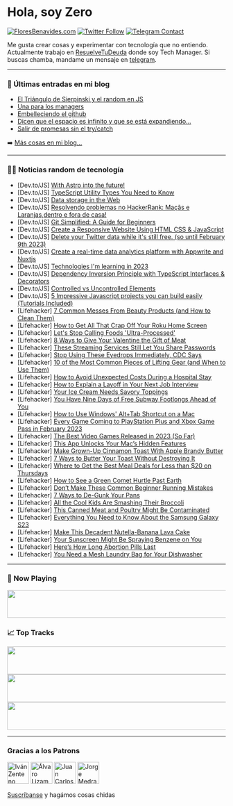# Hola, soy Zero

[![FloresBenavides.com](https://img.shields.io/website?down_message=oops&label=MiBlog&style=for-the-badge&up_message=online&url=https%3A%2F%2Ffloresbenavides.com)](https://floresbenavides.com) [![Twitter Follow](https://img.shields.io/twitter/follow/ZeroDragon?color=%231DA1F2&label=Follow&logo=twitter&logoColor=ffffff&style=for-the-badge)](https://twitter.com/zerodragon) [![Telegram Contact](https://img.shields.io/badge/escr%C3%ADbeme-ZeroDragon-%2326A5E4?style=for-the-badge&logo=telegram)](https://t.me/zerodragon)

Me gusta crear cosas y experimentar con tecnología que no entiendo.
Actualmente trabajo en [ResuelveTuDeuda](http://github.com/resuelve) donde soy Tech Manager.
Si buscas chamba, mandame un mensaje en [telegram](https://t.me/zerodragon).

---

### 📕 Últimas entradas en mi blog
<!-- BLOG-POST-LIST:START -->
- [El Triángulo de Sierpinski y el random en JS](https://floresbenavides.com/el-triangulo-de-sierpinski-y-el-random-en-js/)
- [Una para los managers](https://floresbenavides.com/una-para-los-managers/)
- [Embelleciendo el github](https://floresbenavides.com/embelleciendo-el-github/)
- [Dicen que el espacio es infinito y que se está expandiendo…](https://floresbenavides.com/dicen-que-el-espacio-es-infinito-y-que-se-esta-expandiendo/)
- [Salir de promesas sin el try/catch](https://floresbenavides.com/salir-de-promesas-sin-el-try-catch/)
<!-- BLOG-POST-LIST:END -->

➡️ [Más cosas en mi blog...](https://floresbenavides.com)

---

### 👨‍💻 Noticias random de tecnología
<!-- TECH-POSTS:START -->
- [Dev.to/JS] [With Astro into the future!](https://dev.to/airborne04/with-astro-into-the-future-3e20)
- [Dev.to/JS] [TypeScript Utility Types You Need to Know](https://dev.to/builderio/typescript-utility-types-you-need-to-know-14b7)
- [Dev.to/JS] [Data storage in the Web](https://dev.to/oluwatrillions/data-storage-in-the-web-4dd1)
- [Dev.to/JS] [Resolvendo problemas no HackerRank: Maçãs e Laranjas,dentro e fora de casa!](https://dev.to/altencirsilvajr/resolvendo-problemas-no-hackerrank-macas-e-laranjasdentro-e-fora-de-casa-4ha0)
- [Dev.to/JS] [Git Simplified: A Guide for Beginners](https://dev.to/rahul3002/git-simplified-a-guide-for-beginners-40id)
- [Dev.to/JS] [Create a Responsive Website Using HTML CSS &amp; JavaScript](https://dev.to/onlineittutstutorials/create-a-responsive-website-using-html-css-javascript-4l5n)
- [Dev.to/JS] [Delete your Twitter data while it&#39;s still free. &lpar;so until February 9th 2023&rpar;](https://dev.to/alhern/delete-your-twitter-data-while-its-still-free-so-until-february-9th-2023-38mb)
- [Dev.to/JS] [Create a real-time data analytics platform with Appwrite and Nuxtjs](https://dev.to/hackmamba/create-a-real-time-data-analytics-platform-with-appwrite-and-nuxtjs-5f84)
- [Dev.to/JS] [Technologies I&#39;m learning in 2023](https://dev.to/ibrahimraimi/technologies-im-learning-in-2023-4l52)
- [Dev.to/JS] [Dependency Inversion Principle with TypeScript Interfaces &amp; Decorators](https://dev.to/mbarzeev/dependency-inversion-principle-with-typescript-interfaces-decorators-2fd6)
- [Dev.to/JS] [Controlled vs Uncontrolled Elements](https://dev.to/helderberto/controlled-vs-uncontrolled-elements-5513)
- [Dev.to/JS] [5 Impressive Javascript projects you can build easily &lpar;Tutorials Included&rpar;](https://dev.to/acode123/5-impressive-javascript-projects-you-can-build-easily-tutorials-included-4dcn)
- [Lifehacker] [7 Common Messes From Beauty Products &lpar;and How to Clean Them&rpar;](https://lifehacker.com/7-common-messes-from-beauty-products-and-how-to-clean-1850067292)
- [Lifehacker] [How to Get All That Crap Off Your Roku Home Screen](https://lifehacker.com/how-to-get-all-that-shit-off-your-roku-home-screen-1850067237)
- [Lifehacker] [Let&#39;s Stop Calling Foods &#39;Ultra-Processed&#39;](https://lifehacker.com/lets-stop-calling-foods-ultra-processed-1850067013)
- [Lifehacker] [8 Ways to Give Your Valentine the Gift of Meat](https://lifehacker.com/8-ways-to-give-your-valentine-the-gift-of-meat-1850066252)
- [Lifehacker] [These Streaming Services Still Let You Share Passwords](https://lifehacker.com/these-streaming-services-still-let-you-share-passwords-1850065273)
- [Lifehacker] [Stop Using These Eyedrops Immediately, CDC Says](https://lifehacker.com/stop-using-these-eyedrops-immediately-cdc-says-1850066025)
- [Lifehacker] [10 of the Most Common Pieces of Lifting Gear &lpar;and When to Use Them&rpar;](https://lifehacker.com/10-of-the-most-common-pieces-of-lifting-gear-and-when-1850065827)
- [Lifehacker] [How to Avoid Unexpected Costs During a Hospital Stay](https://lifehacker.com/how-to-avoid-unexpected-costs-during-a-hospital-stay-1850065392)
- [Lifehacker] [How to Explain a Layoff in Your Next Job Interview](https://lifehacker.com/how-to-explain-a-layoff-in-your-next-job-interview-1850065646)
- [Lifehacker] [Your Ice Cream Needs Savory Toppings](https://lifehacker.com/your-ice-cream-needs-savory-toppings-1850065423)
- [Lifehacker] [You Have Nine Days of Free Subway Footlongs Ahead of You](https://lifehacker.com/you-have-nine-days-of-free-subway-footlongs-ahead-of-yo-1850065117)
- [Lifehacker] [How to Use Windows&#39; Alt+Tab Shortcut on a Mac](https://lifehacker.com/how-to-use-windows-alt-tab-shortcut-on-a-mac-1850063574)
- [Lifehacker] [Every Game Coming to PlayStation Plus and Xbox Game Pass in February 2023](https://lifehacker.com/every-game-coming-to-playstation-plus-and-xbox-game-pas-1850062646)
- [Lifehacker] [The Best Video Games Released in 2023 &lpar;So Far&rpar;](https://lifehacker.com/the-best-video-games-released-in-2023-so-far-1850062253)
- [Lifehacker] [This App Unlocks Your Mac’s Hidden Features](https://lifehacker.com/this-app-unlocks-your-mac-s-hidden-features-1850063799)
- [Lifehacker] [Make Grown-Up Cinnamon Toast With Apple Brandy Butter](https://lifehacker.com/make-fucked-up-cinnamon-toast-with-apple-brandy-butter-1850062095)
- [Lifehacker] [7 Ways to Butter Your Toast Without Destroying It](https://lifehacker.com/7-ways-to-butter-your-toast-without-destroying-it-1850061944)
- [Lifehacker] [Where to Get the Best Meal Deals for Less than $20 on Thursdays](https://lifehacker.com/where-to-get-the-best-meal-deals-for-less-than-20-on-t-1850037620)
- [Lifehacker] [How to See a Green Comet Hurtle Past Earth](https://lifehacker.com/how-to-see-a-green-comet-hurtle-past-earth-1850061836)
- [Lifehacker] [Don’t Make These Common Beginner Running Mistakes](https://lifehacker.com/don-t-make-these-common-beginner-running-mistakes-1850061544)
- [Lifehacker] [7 Ways to De-Gunk Your Pans](https://lifehacker.com/7-ways-to-de-gunk-your-pans-1850061415)
- [Lifehacker] [All the Cool Kids Are Smashing Their Broccoli](https://lifehacker.com/all-the-cool-kids-are-smashing-their-broccoli-1850061271)
- [Lifehacker] [This Canned Meat and Poultry Might Be Contaminated](https://lifehacker.com/this-canned-meat-and-poultry-might-be-contaminated-1850061080)
- [Lifehacker] [Everything You Need to Know About the Samsung Galaxy S23](https://lifehacker.com/everything-you-need-to-know-about-the-samsung-galaxy-s2-1850059842)
- [Lifehacker] [Make This Decadent Nutella-Banana Lava Cake](https://lifehacker.com/make-this-decadent-nutella-banana-lava-cake-1850059390)
- [Lifehacker] [Your Sunscreen Might Be Spraying Benzene on You](https://lifehacker.com/your-sunscreen-might-be-spraying-benzene-on-you-1850059422)
- [Lifehacker] [Here’s How Long Abortion Pills Last](https://lifehacker.com/here-s-how-long-abortion-pills-last-1850059869)
- [Lifehacker] [You Need a Mesh Laundry Bag for Your Dishwasher](https://lifehacker.com/you-need-a-mesh-laundry-bag-for-your-dishwasher-1850058838)<!-- TECH-POSTS:END -->

---

### 🎵 Now Playing
<a href="https://spotify-now-playing-dun.vercel.app/now-playing?open"><img src="https://spotify-now-playing-dun.vercel.app/now-playing" width="540" height="64"></a>

### 📈 Top Tracks
<a href="https://spotify-now-playing-dun.vercel.app/top-tracks?i=1&open"><img src="https://spotify-now-playing-dun.vercel.app/top-tracks?i=1" width="540" height="64"></a>
<a href="https://spotify-now-playing-dun.vercel.app/top-tracks?i=2&open"><img src="https://spotify-now-playing-dun.vercel.app/top-tracks?i=2" width="540" height="64"></a>
<a href="https://spotify-now-playing-dun.vercel.app/top-tracks?i=3&open"><img src="https://spotify-now-playing-dun.vercel.app/top-tracks?i=3" width="540" height="64"></a>

---

### Gracias a los Patrons
[<img src="https://avatars.githubusercontent.com/u/243380?v=4" alt="Iván Zenteno" width="50px">](https://github.com/k001) [<img src="https://avatars.githubusercontent.com/u/19955639?v=4" alt="Álvaro Lizama" width="50px">](https://github.com/alvarolizama) [<img src="https://avatars.githubusercontent.com/u/2718753?v=4" alt="Juan Carlos Ruiz" width="50px">](https://github.com/JuanCrg90) [<img src="https://avatars.githubusercontent.com/u/37025?v=4" alt="Jorge Medrano" width="50px">](https://github.com/h1pp1e) 

[Suscríbanse](https://www.patreon.com/zerodragon) y hagámos cosas chidas
